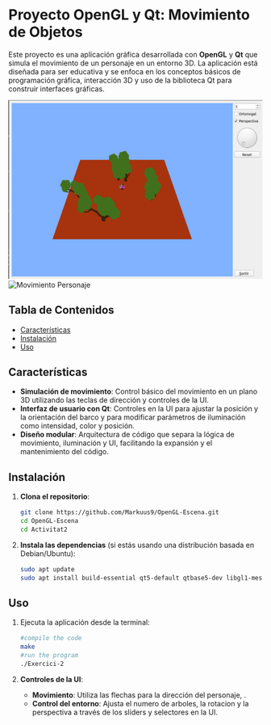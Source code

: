 # Proyecto OpenGL y Qt: Movimiento de Objetos

Este proyecto es una aplicación gráfica desarrollada con **OpenGL** y **Qt** que simula el movimiento de un personaje en un entorno 3D. La aplicación está diseñada para ser educativa y se enfoca en los conceptos básicos de programación gráfica, interacción 3D y uso de la biblioteca Qt para construir interfaces gráficas.

![Vista de la interfaz de usuario](UI.png)
![Movimiento Personaje](movimiento.gif)

## Tabla de Contenidos

- [Características](#características)
- [Instalación](#instalación)
- [Uso](#uso)

## Características

- **Simulación de movimiento**: Control básico del movimiento en un plano 3D utilizando las teclas de dirección y controles de la UI.
- **Interfaz de usuario con Qt**: Controles en la UI para ajustar la posición y la orientación del barco y para modificar parámetros de iluminación como intensidad, color y posición.
- **Diseño modular**: Arquitectura de código que separa la lógica de movimiento, iluminación y UI, facilitando la expansión y el mantenimiento del código.

## Instalación

1. **Clona el repositorio**:
    ```bash
    git clone https://github.com/Markuus9/OpenGL-Escena.git
    cd OpenGL-Escena
    cd Activitat2
    ```

2. **Instala las dependencias** (si estás usando una distribución basada en Debian/Ubuntu):
    ```bash
    sudo apt update
    sudo apt install build-essential qt5-default qtbase5-dev libgl1-mesa-dev
    ```

## Uso

1. Ejecuta la aplicación desde la terminal:
    ```bash
    #compile the code
    make
    #run the program
    ./Exercici-2
    ```

2. **Controles de la UI**:
    - **Movimiento**: Utiliza las flechas para la dirección del personaje, .
    - **Control del entorno**: Ajusta el numero de arboles, la rotacion y la perspectiva a través de los sliders y selectores en la UI.
